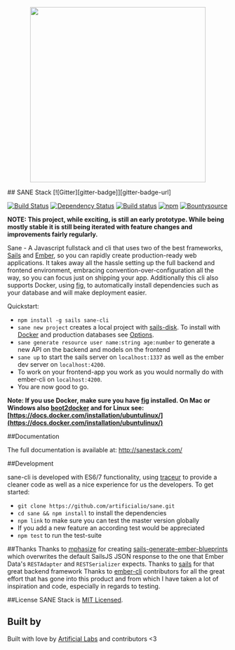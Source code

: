 <p align="center">
  <img src="https://camo.githubusercontent.com/b8ecf54b15f51c7c992d6fce003b661c96d8acec/68747470733a2f2f63646e2e7261776769742e636f6d2f6172746966696369616c696f2f73616e652f67682d70616765732f5f696e636c756465732f73616e652d6c6f676f2e737667" width="400"/>
</p>
## SANE Stack [![Gitter][gitter-badge]][gitter-badge-url]

[![Build Status][travis-badge]][travis-badge-url] [![Dependency Status][david-badge]][david-badge-url] [![Build status][appveyor-badge]][appveyor-badge-url] [![npm][npm-badge]][npm-badge-url] [![Bountysource][bounty-badge]][bounty-badge-url]

**NOTE: This project, while exciting, is still an early prototype. While being mostly stable it is still being iterated with feature changes and improvements fairly regularly.**

Sane - A Javascript fullstack and cli that uses two of the best frameworks, [Sails](http://sailsjs.org/) and [Ember](http://emberjs.com/), so you can rapidly create production-ready web applications. It takes away all the hassle setting up the full backend and frontend environment, embracing convention-over-configuration all the way, so you can focus just on shipping your app. Additionally this cli also supports Docker, using [fig](http://www.fig.sh/), to automatically install dependencies such as your database and will make deployment easier.

Quickstart:
* `npm install -g sails sane-cli`
* `sane new project` creates a local project with [sails-disk](https://github.com/balderdashy/sails-disk). To install with [Docker](https://www.docker.com/) and production databases see [Options](http://sanestack.com/#sane-stack-options).
* `sane generate resource user name:string age:number` to generate a new API on the backend and models on the frontend
* `sane up` to start the sails server on `localhost:1337` as well as the ember dev server on `localhost:4200`.
* To work on your frontend-app you work as you would normally do with ember-cli on `localhost:4200`.
* You are now good to go.

**Note: If you use Docker, make sure you have [fig](http://www.fig.sh/install.html) installed. On Mac or Windows also [boot2docker](http://boot2docker.io/) and for Linux see: [https://docs.docker.com/installation/ubuntulinux/](https://docs.docker.com/installation/ubuntulinux/)**

##Documentation

The full documentation is available at: http://sanestack.com/

##Development

sane-cli is developed with ES6/7 functionality, using [traceur](https://github.com/google/traceur-compiler) to provide a cleaner code as well as a nice experience for us the developers.
To get started:
* `git clone https://github.com/artificialio/sane.git`
* `cd sane && npm install` to install the dependencies
* `npm link` to make sure you can test the master version globally
* If you add a new feature an according test would be appreciated
* `npm test` to run the test-suite

##Thanks
Thanks to [mphasize](https://github.com/mphasize) for creating [sails-generate-ember-blueprints](https://github.com/mphasize/sails-generate-ember-blueprints) which overwrites the default SailsJS JSON response to the one that Ember Data's `RESTAdapter` and `RESTSerializer` expects.
Thanks to [sails](https://github.com/balderdashy/sails) for that great backend framework
Thanks to [ember-cli](https://github.com/stefanpenner/ember-cli) contributors for all the great effort that has gone into this product and from which I have taken a lot of inspiration and code, especially in regards to testing.

##License
SANE Stack is [MIT Licensed](https://github.com/artificialio/sails-ember-starter-kit/blob/master/LICENSE.md).

## Built by
Built with love by [Artificial Labs](http://artificial.io/) and contributors <3

[gitter-badge]: https://badges.gitter.im/Join+Chat.svg
[gitter-badge-url]: https://gitter.im/artificialio/sane?utm_source=badge&utm_medium=badge&utm_campaign=pr-badge&utm_content=badge
[travis-badge]: https://travis-ci.org/artificialio/sane.svg?branch=master
[travis-badge-url]: https://travis-ci.org/artificialio/sane
[david-badge]: https://img.shields.io/david/artificialio/sane.svg?style=flat
[david-badge-url]: https://david-dm.org/artificialio/sane
[appveyor-badge]: https://ci.appveyor.com/api/projects/status/oku88ae3kxddbw14/branch/master?svg=true
[appveyor-badge-url]: https://ci.appveyor.com/project/Globegitter/sane/branch/master
[npm-badge]: https://img.shields.io/npm/dm/sane-cli.svg
[npm-badge-url]: https://www.npmjs.com/package/sane-cli
[bounty-badge]: https://www.bountysource.com/badge/team?team_id=58969&style=raised
[bounty-badge-url]: https://www.bountysource.com/teams/sane-stack?utm_source=Sane%20Stack&utm_medium=shield&utm_campaign=raised
